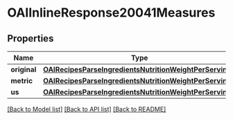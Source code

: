 # OAIInlineResponse20041Measures

## Properties
Name | Type | Description | Notes
------------ | ------------- | ------------- | -------------
**original** | [**OAIRecipesParseIngredientsNutritionWeightPerServing***](OAIRecipesParseIngredientsNutritionWeightPerServing.md) |  | 
**metric** | [**OAIRecipesParseIngredientsNutritionWeightPerServing***](OAIRecipesParseIngredientsNutritionWeightPerServing.md) |  | 
**us** | [**OAIRecipesParseIngredientsNutritionWeightPerServing***](OAIRecipesParseIngredientsNutritionWeightPerServing.md) |  | 

[[Back to Model list]](../README.md#documentation-for-models) [[Back to API list]](../README.md#documentation-for-api-endpoints) [[Back to README]](../README.md)


